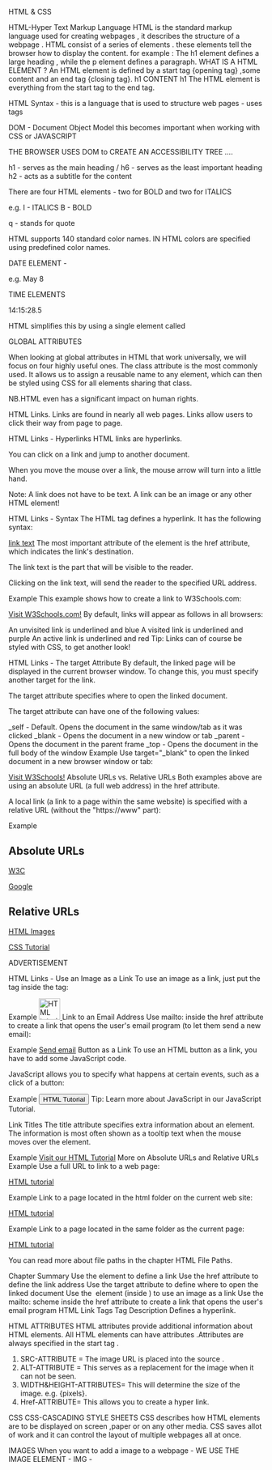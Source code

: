 HTML & CSS 

HTML-Hyper Text Markup Language 
HTML is the standard markup language used for creating webpages , it describes the structure of a webpage . HTML consist of a series of elements . these elements tell the browser how to display the content.
for example : The h1 element defines a large heading , while the p element defines a paragraph.
WHAT IS A HTML ELEMENT ?
An HTML element is defined by a start tag {opening tag} ,some content and an end tag {closing tag}.
h1 CONTENT h1
The HTML element is everything from the start tag to the end tag.

HTML Syntax - 
this is a language that is used to structure web pages - uses tags 

DOM - Document Object Model
this becomes important when working with CSS or JAVASCRIPT  

THE BROWSER USES DOM to CREATE AN ACCESSIBILITY TREE ....

h1 - serves as the main heading   /  h6 - serves as the least important heading
h2 - acts as a subtitle for the content 

There are four HTML elements - two for BOLD and two for ITALICS 

e.g. I - ITALICS   B - BOLD

q - stands for quote 

HTML supports 140 standard color names.
IN HTML colors are specified using predefined color names.


DATE ELEMENT -

e.g. <time datetime="2025-05-8"> May 8 </time>


TIME ELEMENTS 

<time datetime="14:15:28.5"> 14:15:28.5 </time> 

 HTML simplifies this by using a single element called <time>


GLOBAL ATTRIBUTES 

When looking at global attributes in HTML that work universally, we will focus on four highly useful ones. The class attribute is the most commonly used. It allows us to assign a reusable name to any element, which can then be styled using CSS for all elements sharing that class. 

NB.HTML even has a significant impact on human rights.



HTML Links.
Links are found in nearly all web pages. Links allow users to click their way from page to page.

HTML Links - Hyperlinks
HTML links are hyperlinks.

You can click on a link and jump to another document.

When you move the mouse over a link, the mouse arrow will turn into a little hand.

Note: A link does not have to be text. A link can be an image or any other HTML element!

HTML Links - Syntax
The HTML <a> tag defines a hyperlink. It has the following syntax:

<a href="url">link text</a>
The most important attribute of the <a> element is the href attribute, which indicates the link's destination.

The link text is the part that will be visible to the reader.

Clicking on the link text, will send the reader to the specified URL address.

Example
This example shows how to create a link to W3Schools.com:

<a href="https://www.w3schools.com/">Visit W3Schools.com!</a>
By default, links will appear as follows in all browsers:

An unvisited link is underlined and blue
A visited link is underlined and purple
An active link is underlined and red
Tip: Links can of course be styled with CSS, to get another look!

HTML Links - The target Attribute
By default, the linked page will be displayed in the current browser window. To change this, you must specify another target for the link.

The target attribute specifies where to open the linked document.

The target attribute can have one of the following values:

_self - Default. Opens the document in the same window/tab as it was clicked
_blank - Opens the document in a new window or tab
_parent - Opens the document in the parent frame
_top - Opens the document in the full body of the window
Example
Use target="_blank" to open the linked document in a new browser window or tab:

<a href="https://www.w3schools.com/" target="_blank">Visit W3Schools!</a>
Absolute URLs vs. Relative URLs
Both examples above are using an absolute URL (a full web address) in the href attribute.

A local link (a link to a page within the same website) is specified with a relative URL (without the "https://www" part):

Example
<h2>Absolute URLs</h2>
<p><a href="https://www.w3.org/">W3C</a></p>
<p><a href="https://www.google.com/">Google</a></p>

<h2>Relative URLs</h2>
<p><a href="html_images.asp">HTML Images</a></p>
<p><a href="/css/default.asp">CSS Tutorial</a></p>
ADVERTISEMENT

HTML Links - Use an Image as a Link
To use an image as a link, just put the <img> tag inside the <a> tag:

Example
<a href="default.asp">
<img src="smiley.gif" alt="HTML tutorial" style="width:42px;height:42px;">
</a>
Link to an Email Address
Use mailto: inside the href attribute to create a link that opens the user's email program (to let them send a new email):

Example
<a href="mailto:someone@example.com">Send email</a>
Button as a Link
To use an HTML button as a link, you have to add some JavaScript code.

JavaScript allows you to specify what happens at certain events, such as a click of a button:

Example
<button onclick="document.location='default.asp'">HTML Tutorial</button>
Tip: Learn more about JavaScript in our JavaScript Tutorial.

Link Titles
The title attribute specifies extra information about an element. The information is most often shown as a tooltip text when the mouse moves over the element.

Example
<a href="https://www.w3schools.com/html/" title="Go to W3Schools HTML section">Visit our HTML Tutorial</a>
More on Absolute URLs and Relative URLs
Example
Use a full URL to link to a web page: 

<a href="https://www.w3schools.com/html/default.asp">HTML tutorial</a>

Example
Link to a page located in the html folder on the current web site: 

<a href="/html/default.asp">HTML tutorial</a>

Example
Link to a page located in the same folder as the current page: 

<a href="default.asp">HTML tutorial</a>

You can read more about file paths in the chapter HTML File Paths.

Chapter Summary
Use the <a> element to define a link
Use the href attribute to define the link address
Use the target attribute to define where to open the linked document
Use the <img> element (inside <a>) to use an image as a link
Use the mailto: scheme inside the href attribute to create a link that opens the user's email program
HTML Link Tags
Tag	Description
<a>	Defines a hyperlink.

HTML ATTRIBUTES 
HTML attributes provide additional information about HTML elements.
All HTML elements can have attributes .Attributes are always specified in the start tag .

1. SRC-ATTRIBUTE = The image URL is placed into the source .
2. ALT-ATTRIBUTE = This serves as a replacement for the image when it can not be seen.
3. WIDTH&HEIGHT-ATTRIBUTES= This will determine the size of the image.  e.g. {pixels}.
4. Href-ATTRIBUTE= This allows you to create a hyper link.

CSS
CSS-CASCADING STYLE SHEETS 
CSS describes how HTML elements are to be displayed on screen ,paper or on any other media.
CSS saves allot of work and it can control the layout of multiple webpages all at once.

IMAGES 
When you want to add a image to a webpage - WE USE THE IMAGE ELEMENT - IMG - <img src="" alt="">



